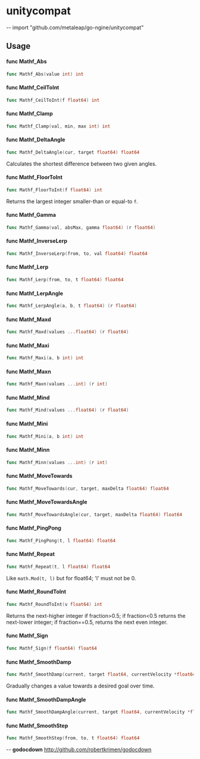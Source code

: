 # unitycompat
--
    import "github.com/metaleap/go-ngine/unitycompat"


## Usage

#### func  Mathf_Abs

```go
func Mathf_Abs(value int) int
```

#### func  Mathf_CeilToInt

```go
func Mathf_CeilToInt(f float64) int
```

#### func  Mathf_Clamp

```go
func Mathf_Clamp(val, min, max int) int
```

#### func  Mathf_DeltaAngle

```go
func Mathf_DeltaAngle(cur, target float64) float64
```
Calculates the shortest difference between two given angles.

#### func  Mathf_FloorToInt

```go
func Mathf_FloorToInt(f float64) int
```
Returns the largest integer smaller-than or equal-to `f`.

#### func  Mathf_Gamma

```go
func Mathf_Gamma(val, absMax, gamma float64) (r float64)
```

#### func  Mathf_InverseLerp

```go
func Mathf_InverseLerp(from, to, val float64) float64
```

#### func  Mathf_Lerp

```go
func Mathf_Lerp(from, to, t float64) float64
```

#### func  Mathf_LerpAngle

```go
func Mathf_LerpAngle(a, b, t float64) (r float64)
```

#### func  Mathf_Maxd

```go
func Mathf_Maxd(values ...float64) (r float64)
```

#### func  Mathf_Maxi

```go
func Mathf_Maxi(a, b int) int
```

#### func  Mathf_Maxn

```go
func Mathf_Maxn(values ...int) (r int)
```

#### func  Mathf_Mind

```go
func Mathf_Mind(values ...float64) (r float64)
```

#### func  Mathf_Mini

```go
func Mathf_Mini(a, b int) int
```

#### func  Mathf_Minn

```go
func Mathf_Minn(values ...int) (r int)
```

#### func  Mathf_MoveTowards

```go
func Mathf_MoveTowards(cur, target, maxDelta float64) float64
```

#### func  Mathf_MoveTowardsAngle

```go
func Mathf_MoveTowardsAngle(cur, target, maxDelta float64) float64
```

#### func  Mathf_PingPong

```go
func Mathf_PingPong(t, l float64) float64
```

#### func  Mathf_Repeat

```go
func Mathf_Repeat(t, l float64) float64
```
Like `math.Mod(t, l)` but for float64; 'l' must not be 0.

#### func  Mathf_RoundToInt

```go
func Mathf_RoundToInt(v float64) int
```
Returns the next-higher integer if fraction>0.5; if fraction<0.5 returns the
next-lower integer; if fraction==0.5, returns the next even integer.

#### func  Mathf_Sign

```go
func Mathf_Sign(f float64) float64
```

#### func  Mathf_SmoothDamp

```go
func Mathf_SmoothDamp(current, target float64, currentVelocity *float64, smoothTime, maxSpeed, deltaTime float64) float64
```
Gradually changes a value towards a desired goal over time.

#### func  Mathf_SmoothDampAngle

```go
func Mathf_SmoothDampAngle(current, target float64, currentVelocity *float64, smoothTime, maxSpeed, deltaTime float64) float64
```

#### func  Mathf_SmoothStep

```go
func Mathf_SmoothStep(from, to, t float64) float64
```

--
**godocdown** http://github.com/robertkrimen/godocdown
